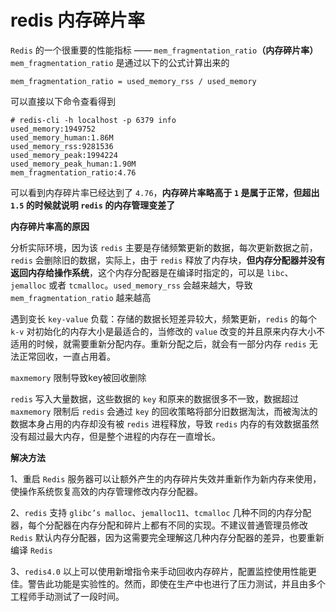 # redis 内存碎片率

`Redis` 的一个很重要的性能指标 —— `mem_fragmentation_ratio`**（内存碎片率）**
`mem_fragmentation_ratio` 是通过以下的公式计算出来的

```
mem_fragmentation_ratio = used_memory_rss / used_memory
```

可以直接以下命令查看得到

```
# redis-cli -h localhost -p 6379 info
used_memory:1949752
used_memory_human:1.86M
used_memory_rss:9281536
used_memory_peak:1994224
used_memory_peak_human:1.90M
mem_fragmentation_ratio:4.76
```

可以看到内存碎片率已经达到了 `4.76`，**内存碎片率略高于 `1` 是属于正常，但超出 `1.5` 的时候就说明 `redis` 的内存管理变差了**

**内存碎片率高的原因**

分析实际环境，因为该 `redis` 主要是存储频繁更新的数据，每次更新数据之前，`redis` 会删除旧的数据，实际上，由于 `redis` 释放了内存块，**但内存分配器并没有返回内存给操作系统**，这个内存分配器是在编译时指定的，可以是 `libc`、`jemalloc` 或者 `tcmalloc`。`used_memory_rss` 会越来越大，导致 `mem_fragmentation_ratio` 越来越高

遇到变长 `key-value` 负载：存储的数据长短差异较大，频繁更新，`redis` 的每个 `k-v` 对初始化的内存大小是最适合的，当修改的 `value` 改变的并且原来内存大小不适用的时候，就需要重新分配内存。重新分配之后，就会有一部分内存 `redis` 无法正常回收，一直占用着。

`maxmemory` 限制导致key被回收删除

`redis` 写入大量数据，这些数据的 `key` 和原来的数据很多不一致，数据超过 `maxmemory` 限制后 `redis` 会通过 `key` 的回收策略将部分旧数据淘汰，而被淘汰的数据本身占用的内存却没有被 `redis` 进程释放，导致 `redis` 内存的有效数据虽然没有超过最大内存，但是整个进程的内存在一直增长。

**解决方法**

1、重启 `Redis` 服务器可以让额外产生的内存碎片失效并重新作为新内存来使用，使操作系统恢复高效的内存管理修改内存分配器。

2、`redis` 支持 `glibc’s malloc`、`jemalloc11`、`tcmalloc` 几种不同的内存分配器，每个分配器在内存分配和碎片上都有不同的实现。不建议普通管理员修改 `Redis` 默认内存分配器，因为这需要完全理解这几种内存分配器的差异，也要重新编译 `Redis`

3、`redis4.0` 以上可以使用新增指令来手动回收内存碎片，配置监控使用性能更佳。警告此功能是实验性的。然而，即使在生产中也进行了压力测试，并且由多个工程师手动测试了一段时间。


